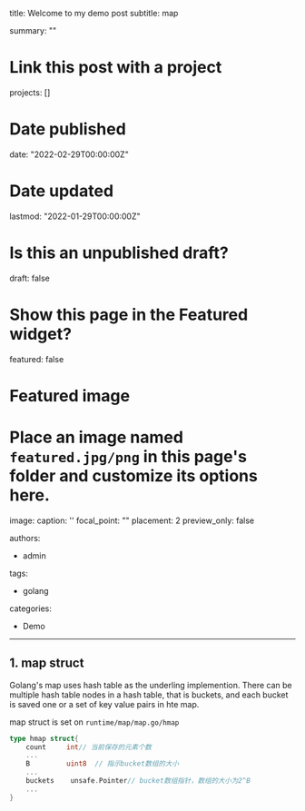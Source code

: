 title: Welcome to my demo post
subtitle: map

summary: ""

# Link this post with a project
projects: []

# Date published
date: "2022-02-29T00:00:00Z"


# Date updated
lastmod: "2022-01-29T00:00:00Z"

# Is this an unpublished draft?
draft: false

# Show this page in the Featured widget?
featured: false


# Featured image
# Place an image named `featured.jpg/png` in this page's folder and customize its options here.
image:
  caption: ''
  focal_point: ""
  placement: 2
  preview_only: false

authors:
- admin

tags:
- golang


categories:
- Demo
---

## 1. map struct

Golang's map uses hash table as the underling implemention. There can be multiple hash table nodes in a hash table, that is buckets, and each bucket is saved one or a set of key value pairs in hte map.

map struct is set on `runtime/map/map.go/hmap`

```go
type hmap struct{
    count     int// 当前保存的元素个数
    ...
    B         uint8  // 指示bucket数组的大小
    ...
    buckets    unsafe.Pointer// bucket数组指针，数组的大小为2^B
    ...
}
```





